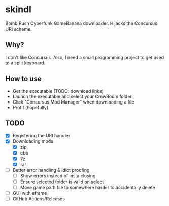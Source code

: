 # skindl

Bomb Rush Cyberfunk GameBanana downloader. Hijacks the Concursus URI scheme.

## Why?

I don't like Concursus. Also, I need a small programming project to get used to a split keyboard.

## How to use

- Get the executable (TODO: download links)
- Launch the executable and select your CrewBoom folder
- Click "Concursus Mod Manager" when downloading a file
- Profit (hopefully)

## TODO

- [x] Registering the URI handler
- [x] Downloading mods
  - [x] zip
  - [x] cbb
  - [x] 7z
  - [x] rar
- [ ] Better error handling & idiot proofing
  - [ ] Show errors instead of insta closing
  - [ ] Ensure selected folder is valid on select
  - [ ] Move game path file to somewhere harder to accidentally delete
- [ ] GUI with eframe
- [ ] GitHub Actions/Releases
